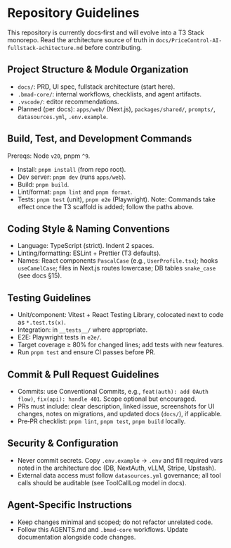 # Repository Guidelines

This repository is currently docs‑first and will evolve into a T3 Stack monorepo. Read the architecture source of truth in `docs/PriceControl-AI-fullstack-achitecture.md` before contributing.

## Project Structure & Module Organization
- `docs/`: PRD, UI spec, fullstack architecture (start here).
- `.bmad-core/`: internal workflows, checklists, and agent artifacts.
- `.vscode/`: editor recommendations.
- Planned (per docs): `apps/web/` (Next.js), `packages/shared/`, `prompts/`, `datasources.yml`, `.env.example`.

## Build, Test, and Development Commands
Prereqs: Node `v20`, pnpm `^9`.
- Install: `pnpm install` (from repo root).
- Dev server: `pnpm dev` (runs `apps/web`).
- Build: `pnpm build`.
- Lint/format: `pnpm lint` and `pnpm format`.
- Tests: `pnpm test` (unit), `pnpm e2e` (Playwright).
Note: Commands take effect once the T3 scaffold is added; follow the paths above.

## Coding Style & Naming Conventions
- Language: TypeScript (strict). Indent 2 spaces.
- Linting/formatting: ESLint + Prettier (T3 defaults).
- Names: React components `PascalCase` (e.g., `UserProfile.tsx`); hooks `useCamelCase`; files in Next.js routes lowercase; DB tables `snake_case` (see docs §15).

## Testing Guidelines
- Unit/component: Vitest + React Testing Library, colocated next to code as `*.test.ts(x)`.
- Integration: in `__tests__/` where appropriate.
- E2E: Playwright tests in `e2e/`.
- Target coverage ≥ 80% for changed lines; add tests with new features.
- Run `pnpm test` and ensure CI passes before PR.

## Commit & Pull Request Guidelines
- Commits: use Conventional Commits, e.g., `feat(auth): add OAuth flow)`, `fix(api): handle 401`. Scope optional but encouraged.
- PRs must include: clear description, linked issue, screenshots for UI changes, notes on migrations, and updated docs (`docs/`), if applicable.
- Pre‑PR checklist: `pnpm lint`, `pnpm test`, `pnpm build` locally.

## Security & Configuration
- Never commit secrets. Copy `.env.example` → `.env` and fill required vars noted in the architecture doc (DB, NextAuth, vLLM, Stripe, Upstash).
- External data access must follow `datasources.yml` governance; all tool calls should be auditable (see ToolCallLog model in docs).

## Agent‑Specific Instructions
- Keep changes minimal and scoped; do not refactor unrelated code.
- Follow this AGENTS.md and `.bmad-core` workflows. Update documentation alongside code changes.

